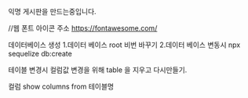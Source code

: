 익명 게시판을 만드는중입니다.

//웹 폰트 아이콘 주소
https://fontawesome.com/

데이터베이스 생성
1.데이터 베이스 root 비번 바꾸기
2.데이터 베이스 변동시 npx sequelize db:create

테이블 변경시 컬럼값 변경을 위해
table 을 지우고 다시만들기.

컬럼
show columns from 테이블명
